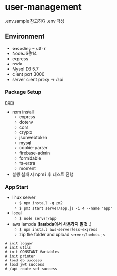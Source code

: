# user-management

.env.sample 참고하여 .env 작성

## Environment
* encoding = utf-8
* NodeJS@14
* express
* node
* Mysql DB 5.7
* client port 3000
* server client proxy -> /api

### Package Setup
[npm](https://www.npmjs.com/)
* npm install 
  * express
  * dotenv
  * cors
  * crypto
  * jsonwebtoken
  * mysql
  * cookie-parser
  * firebase-admin
  * formidable
  * fs-extra
  * moment
* 실행 실패 시 npm i 후 테스트 진행

### App Start
* linux server
  * ```$ npm install -g pm2```
  * ```$ pm2 start server/app.js -i 4 --name "app"```
* local
  * ```$ node server/app```
* aws lambda (**lambda에서 사용하지 말것..**)
  * ```$ npm install aws-serverless-express```
  * zip the folder and upload `server/lambda.js`
```
# init logger
# init utils
# init CONSTANT Variables
# init printer
# load db success
# load jwt success
# /api route set success
```


